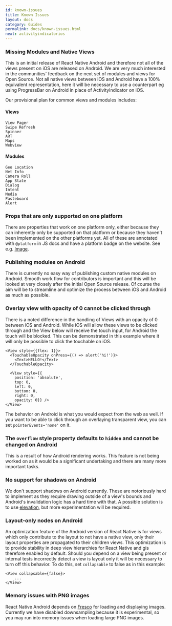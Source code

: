 ```yaml
---
id: known-issues
title: Known Issues
layout: docs
category: Guides
permalink: docs/known-issues.html
next: activityindicatorios
---
```


### Missing Modules and Native Views
This is an initial release of React Native Android and therefore not all of the views present on iOS are released on Android. We are very much interested in the communities' feedback on the next set of modules and views for Open Source. Not all native views between iOS and Android have a 100% equivalent representation, here it will be necessary to use a counterpart eg using ProgressBar on Android in place of ActivityIndicator on iOS.

Our provisional plan for common views and modules includes:

#### Views

```
View Pager
Swipe Refresh
Spinner
ART
Maps
Webview
```

#### Modules

```
Geo Location
Net Info
Camera Roll
App State
Dialog
Intent
Media
Pasteboard
Alert
```

### Props that are only supported on one platform
There are properties that work on one platform only, either because they can inherently only be supported on that platform or because they haven't been implemented on the other platforms yet. All of these are annotated with `@platform` in JS docs and have a platform badge on the website. See e.g. [Image](https://facebook.github.io/react-native/docs/image.html).

### Publishing modules on Android

There is currently no easy way of publishing custom native modules on Android. Smooth work flow for contributors is important and this will be looked at very closely after the initial Open Source release. Of course the aim will be to streamline and optimize the process between iOS and Android as much as possible.

### Overlay view with opacity of 0 cannot be clicked through

There is a noted difference in the handling of Views with an opacity of 0 between iOS and Android. While iOS will allow these views to be clicked through and the View below will receive the touch input, for Android the touch will be blocked. This can be demonstrated in this example where it will only be possible to click the touchable on iOS.

```
<View style={{flex: 1}}>
  <TouchableOpacity onPress={() => alert('hi!')}>
    <Text>HELLO!</Text>
  </TouchableOpacity>

  <View style={{
    position: 'absolute',
    top: 0,
    left: 0,
    bottom: 0,
    right: 0,
    opacity: 0}} />
</View>
```

The behavior on Android is what you would expect from the web as well.  If you want to be able to click through an overlaying transparent view, you can set `pointerEvents='none'` on it.

### The `overflow` style property defaults to `hidden` and cannot be changed on Android

This is a result of how Android rendering works. This feature is not being worked on as it would be a significant undertaking and there are many more important tasks.

### No support for shadows on Android

We don't support shadows on Android currently. These are notoriously hard to implement as they require drawing outside of a view's bounds and Android's invalidation logic has a hard time with that. A possible solution is to use [elevation](https://developer.android.com/training/material/shadows-clipping.html), but more experimentation will be required.

### Layout-only nodes on Android

An optimization feature of the Android version of React Native is for views which only contribute to the layout to not have a native view, only their layout properties are propagated to their children views. This optimization is to provide stability in deep view hierarchies for React Native and gis therefore enabled by default. Should you depend on a view being present or internal tests incorrectly detect a view is layout only it will be necessary to turn off this behavior. To do this, set `collapsable` to false as in this example:
```
<View collapsable={false}>
    ...
</View>
```

### Memory issues with PNG images

React Native Android depends on [Fresco](https://github.com/facebook/fresco) for loading and displaying images. Currently we have disabled downsampling because it is experimental, so you may run into memory issues when loading large PNG images.
